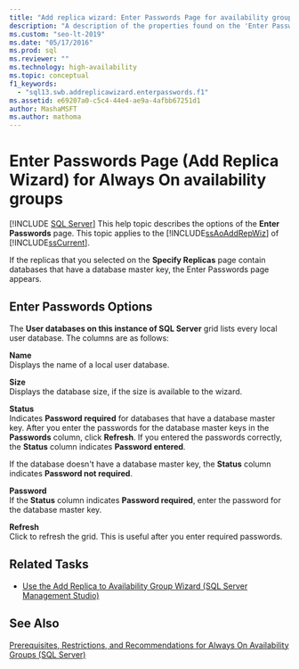 ```yaml
---
title: "Add replica wizard: Enter Passwords Page for availability groups"
description: "A description of the properties found on the 'Enter Passwords Page' of the 'Add Replica' wizard in SQL Server Management Studio."
ms.custom: "seo-lt-2019"
ms.date: "05/17/2016"
ms.prod: sql
ms.reviewer: ""
ms.technology: high-availability
ms.topic: conceptual
f1_keywords: 
  - "sql13.swb.addreplicawizard.enterpasswords.f1"
ms.assetid: e69207a0-c5c4-44e4-ae9a-4afbb67251d1
author: MashaMSFT
ms.author: mathoma
---
```

# Enter Passwords Page (Add Replica Wizard) for Always On availability groups
[!INCLUDE [SQL Server](../../../includes/applies-to-version/sqlserver.md)]
  This help topic describes the options of the **Enter Passwords** page. This topic applies to the [!INCLUDE[ssAoAddRepWiz](../../../includes/ssaoaddrepwiz-md.md)] of [!INCLUDE[ssCurrent](../../../includes/sscurrent-md.md)].  
  
 If the replicas that you selected on the **Specify Replicas** page contain databases that have a database master key, the Enter Passwords page appears.  
  
## Enter Passwords Options  
 The **User databases on this instance of SQL Server** grid lists every local user database. The columns are as follows:  
  
 **Name**  
 Displays the name of a local user database.  
  
 **Size**  
 Displays the database size, if the size is available to the wizard.  
  
 **Status**  
 Indicates **Password required** for databases that have a database master key. After you enter the passwords for the database master keys in the **Passwords** column, click **Refresh**. If you entered the passwords correctly, the **Status** column indicates **Password entered**.  
  
 If the database doesn't have a database master key, the **Status** column indicates **Password not required**.  
  
 **Password**  
 If the **Status** column indicates **Password required**, enter the password for the database master key.  
  
 **Refresh**  
 Click to refresh the grid. This is useful after you enter required passwords.  
  
## Related Tasks  
  
-   [Use the Add Replica to Availability Group Wizard &#40;SQL Server Management Studio&#41;](../../../database-engine/availability-groups/windows/use-the-add-replica-to-availability-group-wizard-sql-server-management-studio.md)  
  
## See Also  
 [Prerequisites, Restrictions, and Recommendations for Always On Availability Groups &#40;SQL Server&#41;](../../../database-engine/availability-groups/windows/prereqs-restrictions-recommendations-always-on-availability.md)  
  
  

